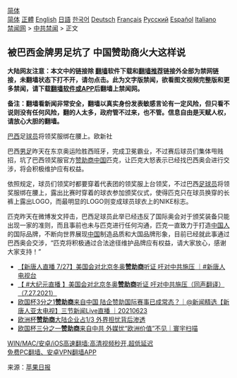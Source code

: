 <!-- 面包屑导航 --> <div class="breadcrumb"><!-- GTranslate: https://gtranslate.io/ -->  <div class="switcher notranslate">  <div class="selected">  <a href="#" onclick="return false;"> 简体</a>  </div>  <div class="option">  <a href="https://www.bannedbook.org" onclick="doGTranslate('zh-CN|zh-CN');jQuery('div.switcher div.selected a').html(jQuery(this).html());return false;" title="简体中文" class="nturl selected"> 简体</a>  <a href="https://www.bannedbook.org/zh-tw/" onclick="doGTranslate('zh-CN|zh-TW');jQuery('div.switcher div.selected a').html(jQuery(this).html());return false;" title="繁體中文" class="nturl"> 正體</a>  <a href="https://www.bannedbook.org/en/" onclick="doGTranslate('zh-CN|en');jQuery('div.switcher div.selected a').html(jQuery(this).html());return false;" title="English" class="nturl"> English</a>  <a href="https://www.bannedbook.org/ja/" onclick="doGTranslate('zh-CN|ja');jQuery('div.switcher div.selected a').html(jQuery(this).html());return false;" title="日本語" class="nturl"> 日語</a>  <a href="https://www.bannedbook.org/ko/" onclick="doGTranslate('zh-CN|ko');jQuery('div.switcher div.selected a').html(jQuery(this).html());return false;" title="한국어" class="nturl"> 한국어</a>  <a href="https://www.bannedbook.org/de/" onclick="doGTranslate('zh-CN|de');jQuery('div.switcher div.selected a').html(jQuery(this).html());return false;" title="Deutsch" class="nturl"> Deutsch</a>  <a href="https://www.bannedbook.org/fr/" onclick="doGTranslate('zh-CN|fr');jQuery('div.switcher div.selected a').html(jQuery(this).html());return false;" title="Français" class="nturl"> Français</a>  <a href="https://www.bannedbook.org/ru/" onclick="doGTranslate('zh-CN|ru');jQuery('div.switcher div.selected a').html(jQuery(this).html());return false;" title="Русский" class="nturl"> Русский</a>  <a href="https://www.bannedbook.org/es/" onclick="doGTranslate('zh-CN|es');jQuery('div.switcher div.selected a').html(jQuery(this).html());return false;" title="Español" class="nturl"> Español</a>  <a href="https://www.bannedbook.org/it/" onclick="doGTranslate('zh-CN|it');jQuery('div.switcher div.selected a').html(jQuery(this).html());return false;" title="Italiano" class="nturl"> Italiano</a>  </div>  </div>      <div class='breadcrumb-sub'><!-- Breadcrumb NavXT 6.3.0 --> <a href="https://www.bannedbook.org/" class="home">禁闻网</a> &gt; <a href="https://www.bannedbook.org/bnews/cbnews/" class="category">中共禁闻</a> &gt; 正文</div></div><h2>被巴西金牌男足坑了 中国赞助商火大这样说</h2> <p class="notice"><b>大陆网友注意：本文中的链接除 <a href="https://github.com/bannedbook/fanqiang" >翻墙</a>软件下载和<a href="https://github.com/killgcd/justmysocks/blob/master/README.md">翻墙推荐</a>链接外全部为禁网链接，未翻墙状态下打不开，请勿点击。此为文字版禁闻，欲看图文视频完整版和更多禁闻，请下载<a href="https://github.com/bannedbook/fanqiang">翻墙软件或APP</a>后翻墙上禁闻网。</p><p>备注：翻墙看新闻非常安全，翻墙以真实身份发表敏感言论有一定风险，但只看不说则没有任何风险，翻的人太多，政府管不过来，也不管。信息自由是天赋人权，请放心大胆的翻墙。</b></p>  <div class="entry"> <p id="conimg"><a href="https://www.bannedbook.org/bnews/tag/%e5%b7%b4%e8%a5%bf/" class="st_tag internal_tag" rel="tag" title="标签 巴西 下的日志">巴西</a>足<a href="https://www.bannedbook.org/bnews/tag/%e7%90%83%e5%91%98/" class="st_tag internal_tag" rel="tag" title="标签 球员 下的日志">球员</a>将领奖服绑在腰上。欧新社</p> <p>巴西<a href="https://www.bannedbook.org/bnews/tag/%E7%94%B7%E8%B6%B3/" class="st_tag internal_tag" rel="tag" title="标签 男足 下的日志">男足</a>昨天在东京奥运险胜西班牙，完成卫冕霸业，不过赛后球员们集体甩贱招，坑了巴西领奖服官方<a href="https://www.bannedbook.org/bnews/tag/%e8%b5%9e%e5%8a%a9%e5%95%86/" class="st_tag internal_tag" rel="tag" title="标签 赞助商 下的日志">赞助商</a><span class='wp_keywordlink_affiliate'><a href="https://www.bannedbook.org/" title="中国" target="_blank">中国</a></span>匹克，让匹克大怒表示已经找巴西奥会进行交涉，将会积极维护应有权益。</p>  <p>依照规定，球员们领奖时都要穿着代表团的领奖服上台领奖，不过巴西<a href="https://www.bannedbook.org/bnews/tag/%E8%B6%B3%E7%90%83%E5%91%98/" class="st_tag internal_tag" rel="tag" title="标签 足球员 下的日志">足球员</a>将领奖服绑在腰上，露出比赛时穿着的球衣参加颁奖仪式，使得匹克只在球员换穿的长裤上露出LOGO，而最明显的LOGO则变成球员球衣上的NIKE标志。</p> <p>匹克昨天在微博发文抨击，巴西足球员此举已经违反了国际奥会对于颁奖装备只能出现一家的准则，而且事前也未与匹克进行任何沟通，匹克一直致力于打造<a href="https://www.bannedbook.org/bnews/tag/%e4%b8%ad%e5%9b%bd%e4%ba%ba/" class="st_tag internal_tag" rel="tag" title="标签 中国人 下的日志">中国人</a>的国际品牌，不断向世界展现<a href="https://www.bannedbook.org/bnews/tag/%E4%B8%AD%E5%9B%BD/" class="st_tag internal_tag" rel="tag" title="标签 中国 下的日志">中国</a>制造品质和大国品牌形象，目前已经就此事通过巴西奥会交涉，“匹克将积极通过合法途径维护品牌应有权益，请大家放心，感谢大家支持！”</p>  <ul class='op-related-articles' title='相关阅读'> <li><a href='https://www.bannedbook.org/bnews/bannedvideo/20210727/1595253.html' target='_blank'>【新唐人直播 7/27】美国会对北京冬奥<b>赞助商</b>听证 吁对中共施压 ｜#新唐人电视台</a></li> <li><a href='https://www.bannedbook.org/bnews/bannedvideo/20210727/1595250.html' target='_blank'>【 #大纪元直播 】美国会对北京冬奥<b>赞助商</b>听证 吁对中共施压（同声翻译）（7.27.2021）</a></li> <li><a href='https://www.bannedbook.org/bnews/bannedvideo/20210623/1572629.html' target='_blank'>欧国杯3分之1<b>赞助商</b>来自中国 陆企赞助国际赛事已成常态？｜@新闻精选【新唐人亚太电视】三节新闻Live直播 ｜20210623</a></li> <li><a href='https://www.bannedbook.org/bnews/bannedvideo/20210623/1572266.html' target='_blank'>欧洲杯<b>赞助商</b>大陆企业占1/3 外界担忧背后渗透</a></li> <li><a href='https://www.bannedbook.org/bnews/taiwannews/20210621/1571421.html' target='_blank'>欧国杯三分之一<b>赞助商</b>来自中共 外媒忧“欧洲价值”不见｜寰宇扫描</a></li> </ul> <p class="texttj"> <a href="https://github.com/bannedbook/fanqiang/wiki/V2ray%E6%9C%BA%E5%9C%BA" target="_blank">WIN/MAC/安卓/iOS高速翻墙:高清视频秒开,超低延迟</a><br/> <a href="https://github.com/bannedbook/fanqiang/wiki/%E7%A6%81%E9%97%BB%E7%BD%91%E5%AE%89%E5%8D%93%E7%BF%BB%E5%A2%99%E6%96%B0%E9%97%BBAPP" target="_blank">免费PC翻墙、安卓VPN翻墙APP</a></p><p> 来源：<a href="https://www.bannedbook.org/bnews/tag/%e8%8b%b9%e6%9e%9c%e6%97%a5%e6%8a%a5/" class="st_tag internal_tag" rel="tag" title="标签 苹果日报 下的日志">苹果日报</a> </p> <a name='sharetosocial'></a>  <div style="margin-bottom:5px;padding-bottom:5px;clear:both"> <div id="archive-pix-1" class="banner-ads"> <!-- AuctionX Display platform tag START --> <div id="26318x728x90x621x_ADSLOT2" clicktrack="%%CLICK_URL_ESC%%"></div> <!-- AuctionX Display platform tag END --> </div> <div id="archive-pix-2" class="banner-ads"> <!-- AuctionX Display platform tag START --> <div id="26315x300x250x621x_ADSLOT2" clicktrack="%%CLICK_URL_ESC%%"></div> <!-- AuctionX Display platform tag END --> </div> </div>  <div id="archive-pix-1" class="banner-ads"> <!-- AuctionX Display platform tag START --> <div id="26318x728x90x621x_ADSLOT3" clicktrack="%%CLICK_URL_ESC%%"></div> <!-- AuctionX Display platform tag END --> </div> </div><!--END ENTRY--> 